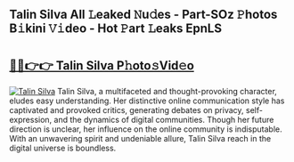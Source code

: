 ## Talin Silva All 𝙻eaked 𝙽u𝚍es - Part-SOz 𝙿hotos B𝚒kini 𝚅𝚒deo - Hot 𝙿art 𝙻eaks EpnLS

# <h2><a href="http://ld3w6r4.urlbe.top/?page=Talin+Silva">🔗🔗👉👉 Talin Silva P𝚑oto𝚜Vid𝚎o</a></h2>

[![Talin Silva](https://i.imgur.com/eBuTRDB.gif)](http://ld3w6r4.urlbe.top/?page=Talin+Silva)
Talin Silva, a multifaceted and thought-provoking character, eludes easy understanding. Her distinctive online communication style has captivated and provoked critics, generating debates on privacy, self-expression, and the dynamics of digital communities. Though her future direction is unclear, her influence on the online community is indisputable. With an unwavering spirit and undeniable allure, Talin Silva reach in the digital universe is boundless.
